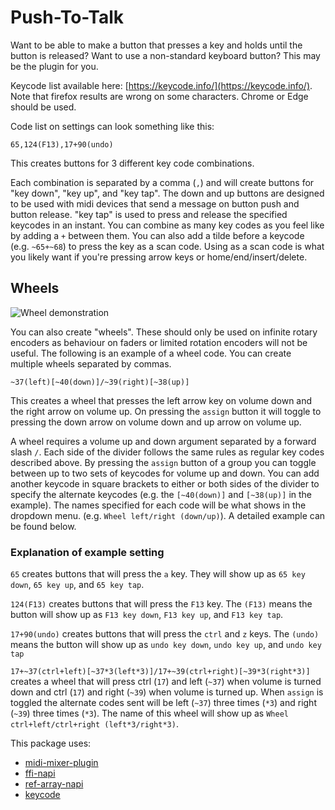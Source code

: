 # Push-To-Talk

Want to be able to make a button that presses a key and holds until the button is released? Want to use a non-standard keyboard button? This may be the plugin for you.

Keycode list available here: [https://keycode.info/](https://keycode.info/). Note that firefox results are wrong on some characters. Chrome or Edge should be used.

Code list on settings can look something like this:

```65,124(F13),17+90(undo)```

This creates buttons for 3 different key code combinations.

Each combination is separated by a comma (`,`) and will create buttons for "key down", "key up", and "key tap". The down and up buttons are designed to be used with midi devices that send a message on button push and button release. "key tap" is used to press and release the specified keycodes in an instant. You can combine as many key codes as you feel like by adding a `+` between them. You can also add a tilde before a keycode (e.g. `~65+~68`) to press the key as a scan code. Using as a scan code is what you likely want if you're pressing arrow keys or home/end/insert/delete.

## Wheels

![Wheel demonstration][wheels-demo]

You can also create "wheels". These should only be used on infinite rotary encoders as behaviour on faders or limited rotation encoders will not be useful. The following is an example of a wheel code. You can create multiple wheels separated by commas.

```~37(left)[~40(down)]/~39(right)[~38(up)]```

This creates a wheel that presses the left arrow key on volume down and the right arrow on volume up. On pressing the `assign` button it will toggle to pressing the down arrow on volume down and up arrow on volume up.

A wheel requires a volume up and down argument separated by a forward slash `/`. Each side of the divider follows the same rules as regular key codes described above. By pressing the `assign` button of a group you can toggle between up to two sets of keycodes for volume up and down. You can add another keycode in square brackets to either or both sides of the divider to specify the alternate keycodes (e.g. the `[~40(down)]` and `[~38(up)]` in the example). The names specified for each code will be what shows in the dropdown menu. (e.g. `Wheel left/right (down/up)`). A detailed example can be found below.

### Explanation of example setting

`65` creates buttons that will press the `a` key. They will show up as `65 key down`, `65 key up`, and `65 key tap`.

`124(F13)` creates buttons that will press the `F13` key. The `(F13)` means the button will show up as `F13 key down`, `F13 key up`, and `F13 key tap`.

`17+90(undo)` creates buttons that will press the `ctrl` and `z` keys. The `(undo)` means the button will show up as `undo key down`, `undo key up`, and `undo key tap`

`17+~37(ctrl+left)[~37*3(left*3)]/17+~39(ctrl+right)[~39*3(right*3)]` creates a wheel that will press ctrl (`17`) and left (`~37`) when volume is turned down and ctrl (`17`) and right (`~39`) when volume is turned up. When `assign` is toggled the alternate codes sent will be left (`~37`) three times (`*3`) and right (`~39`) three times (`*3`). The name of this wheel will show up as `Wheel ctrl+left/ctrl+right (left*3/right*3)`.

This package uses:
- [midi-mixer-plugin](https://github.com/midi-mixer/midi-mixer-plugin)
- [ffi-napi](https://github.com/node-ffi-napi/node-ffi-napi)
- [ref-array-napi](https://github.com/Janealter/ref-array-napi#readme)
- [keycode](https://github.com/timoxley/keycode)

[wheels-demo]: https://raw.githubusercontent.com/Jaggernaut555/midi-mixer-push-to-talk/main/images/wheels-demo.gif